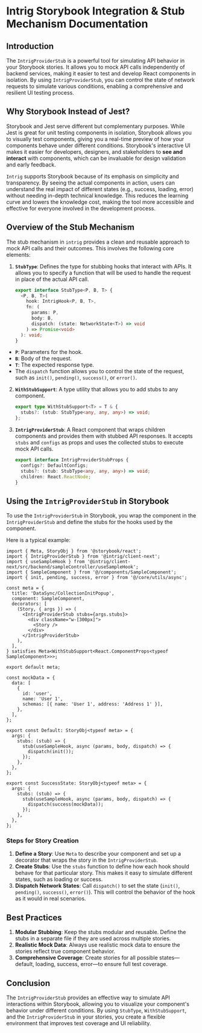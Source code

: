 # Intrig Storybook Integration & Stub Mechanism Documentation

## Introduction
The `IntrigProviderStub` is a powerful tool for simulating API behavior in your Storybook stories. It allows you to mock API calls independently of backend services, making it easier to test and develop React components in isolation. By using `IntrigProviderStub`, you can control the state of network requests to simulate various conditions, enabling a comprehensive and resilient UI testing process.

## Why Storybook Instead of Jest?

Storybook and Jest serve different but complementary purposes. While Jest is great for unit testing components in isolation, Storybook allows you to visually test components, giving you a real-time preview of how your components behave under different conditions. Storybook's interactive UI makes it easier for developers, designers, and stakeholders to **see and interact** with components, which can be invaluable for design validation and early feedback.

`Intrig` supports Storybook because of its emphasis on simplicity and transparency. By seeing the actual components in action, users can understand the real impact of different states (e.g., success, loading, error) without needing in-depth technical knowledge. This reduces the learning curve and lowers the knowledge cost, making the tool more accessible and effective for everyone involved in the development process.

## Overview of the Stub Mechanism
The stub mechanism in `intrig` provides a clean and reusable approach to mock API calls and their outcomes. This involves the following core elements:

1. **`StubType`**: Defines the type for stubbing hooks that interact with APIs. It allows you to specify a function that will be used to handle the request in place of the actual API call.

   ```typescript
   export interface StubType<P, B, T> {
     <P, B, T>(
       hook: IntrigHook<P, B, T>,
       fn: (
         params: P,
         body: B,
         dispatch: (state: NetworkState<T>) => void
       ) => Promise<void>
     ): void;
   }
   ```

  - **`P`**: Parameters for the hook.
  - **`B`**: Body of the request.
  - **`T`**: The expected response type.
  - The `dispatch` function allows you to control the state of the request, such as `init()`, `pending()`, `success()`, or `error()`.

2. **`WithStubSupport`**: A type utility that allows you to add stubs to any component.

   ```typescript
   export type WithStubSupport<T> = T & {
     stubs?: (stub: StubType<any, any, any>) => void;
   };
   ```

3. **`IntrigProviderStub`**: A React component that wraps children components and provides them with stubbed API responses. It accepts `stubs` and `configs` as props and uses the collected stubs to execute mock API calls.

   ```typescript
   export interface IntrigProviderStubProps {
     configs?: DefaultConfigs;
     stubs?: (stub: StubType<any, any, any>) => void;
     children: React.ReactNode;
   }
   ```

## Using the `IntrigProviderStub` in Storybook

To use the `IntrigProviderStub` in Storybook, you wrap the component in the `IntrigProviderStub` and define the stubs for the hooks used by the component.

Here is a typical example:

```tsx
import { Meta, StoryObj } from '@storybook/react';
import { IntrigProviderStub } from '@intrig/client-next';
import { useSampleHook } from '@intrig/client-next/src/backend/sampleController/useSampleHook';
import { SampleComponent } from '@/components/SampleComponent';
import { init, pending, success, error } from '@/core/utils/async';

const meta = {
  title: 'DataSync/CollectionInitPopup',
  component: SampleComponent,
  decorators: [
    (Story, { args }) => (
      <IntrigProviderStub stubs={args.stubs}>
        <div className="w-[300px]">
          <Story />
        </div>
      </IntrigProviderStub>
    ),
  ],
} satisfies Meta<WithStubSupport<React.ComponentProps<typeof SampleComponent>>>;

export default meta;

const mockData = {
  data: [
    {
      id: 'user',
      name: 'User 1',
      schemas: [{ name: 'User 1', address: 'Address 1' }],
    },
  ],
};

export const Default: StoryObj<typeof meta> = {
  args: {
    stubs: (stub) => {
      stub(useSampleHook, async (params, body, dispatch) => {
        dispatch(init());
      });
    },
  },
};

export const SuccessState: StoryObj<typeof meta> = {
  args: {
    stubs: (stub) => {
      stub(useSampleHook, async (params, body, dispatch) => {
        dispatch(success(mockData));
      });
    },
  },
};
```

### Steps for Story Creation
1. **Define a Story**: Use `Meta` to describe your component and set up a decorator that wraps the story in the `IntrigProviderStub`.
2. **Create Stubs**: Use the `stubs` function to define how each hook should behave for that particular story. This makes it easy to simulate different states, such as loading or success.
3. **Dispatch Network States**: Call `dispatch()` to set the state (`init()`, `pending()`, `success()`, `error()`). This will control the behavior of the hook as it would in real scenarios.

## Best Practices
1. **Modular Stubbing**: Keep the stubs modular and reusable. Define the stubs in a separate file if they are used across multiple stories.
2. **Realistic Mock Data**: Always use realistic mock data to ensure the stories reflect true component behavior.
3. **Comprehensive Coverage**: Create stories for all possible states—default, loading, success, error—to ensure full test coverage.

## Conclusion
The `IntrigProviderStub` provides an effective way to simulate API interactions within Storybook, allowing you to visualize your component's behavior under different conditions. By using `StubType`, `WithStubSupport`, and the `IntrigProviderStub` in your stories, you create a flexible environment that improves test coverage and UI reliability.


